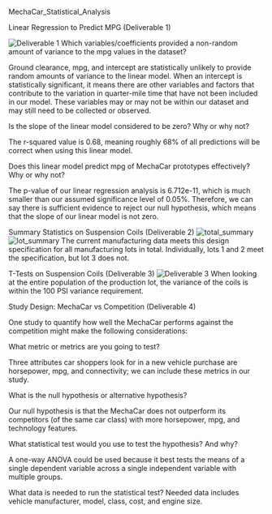 MechaCar_Statistical_Analysis

Linear Regression to Predict MPG (Deliverable 1)

![Deliverable 1](https://user-images.githubusercontent.com/100803302/173189718-96203467-71d1-43b4-9373-e8ad10b88f33.png)
Which variables/coefficients provided a non-random amount of variance to the mpg values in the dataset?

Ground clearance, mpg, and intercept are statistically unlikely to provide random amounts of variance to the linear model. When an intercept is statistically significant, it means there are other variables and factors that contribute to the variation in quarter-mile time that have not been included in our model. These variables may or may not be within our dataset and may still need to be collected or observed.

Is the slope of the linear model considered to be zero? Why or why not?

The r-squared value is 0.68, meaning roughly 68% of all predictions will be correct when using this linear model. 

Does this linear model predict mpg of MechaCar prototypes effectively? Why or why not?

The p-value of our linear regression analysis is 6.712e-11, which is much smaller than our assumed significance level of 0.05%. Therefore, we can say there is sufficient evidence to reject our null hypothesis, which means that the slope of our linear model is not zero.

Summary Statistics on Suspension Coils (Deliverable 2)
![total_summary](https://user-images.githubusercontent.com/100803302/173189821-aa123613-d58a-4930-b634-ecc018683bd9.png)
![lot_summary](https://user-images.githubusercontent.com/100803302/173189825-dadafac4-15e0-4301-b710-6da027f47fb2.png)
The current manufacturing data meets this design specification for all manufacturing lots in total. Individually, lots 1 and 2 meet the specification, but lot 3 does not.

T-Tests on Suspension Coils (Deliverable 3)
![Deliverable 3](https://user-images.githubusercontent.com/100803302/173207453-9f39dc95-fb4f-4f35-911d-f578534faa06.png)
When looking at the entire population of the production lot, the variance of the coils is within the 100 PSI variance requirement.

Study Design: MechaCar vs Competition (Deliverable 4)

One study to quantify how well the MechaCar performs against the competition might make the following considerations:

What metric or metrics are you going to test?  

Three attributes car shoppers look for in a new vehicle purchase are horsepower, mpg, and connectivity; we can include these metrics in our study.

What is the null hypothesis or alternative hypothesis? 

Our null hypothesis is that the MechaCar does not outperform its competitors (of the same car class) with more horsepower, mpg, and technology features.

What statistical test would you use to test the hypothesis? And why?  

A one-way ANOVA could be used because it best tests the means of a single dependent variable across a single independent variable with multiple groups. 

What data is needed to run the statistical test?  Needed data includes vehicle manufacturer, model, class, cost, and engine size.

